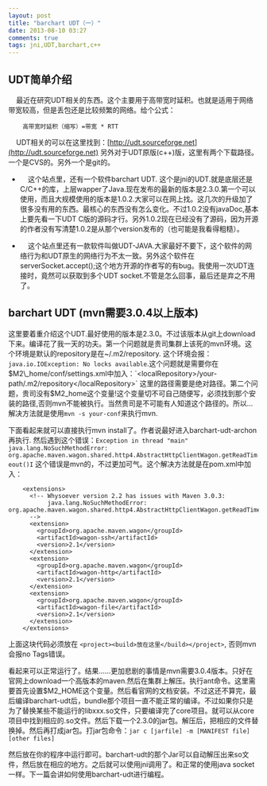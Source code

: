 ```yaml
---
layout: post
title: "barchart UDT（一）"
date: 2013-08-10 03:27
comments: true
tags: jni,UDT,barchart,c++ 
---
```


## UDT简单介绍

 &nbsp;&nbsp;&nbsp;&nbsp;最近在研究UDT相关的东西。这个主要用于高带宽时延积。也就是适用于网络带宽较高，但是丢包还是比较频繁的网络。给个公式：   

        高带宽时延积（缩写）=带宽 * RTT   

 &nbsp;&nbsp;&nbsp;&nbsp;UDT相关的可以在这里找到：[http://udt.sourceforge.net](http://udt.sourceforge.net) 另外对于UDT原版(c++)版，这里有两个下载路径。一个是CVS的。另外一个是git的。   

<!-- more -->

 * &nbsp;&nbsp;&nbsp;&nbsp;这个站点里，还有一个软件barchart UDT. 这个是jni的UDT.就是底层还是C/C++的库，上层wapper了Java.现在发布的最新的版本是2.3.0.第一个可以使用，而且大规模使用的版本是1.0.2.大家可以在网上找。这几次的升级加了很多没有用的东西。最核心的东西没有怎么变化。不过1.0.2没有javaDoc,基本上要先看一下UDT C版的源码才行。另外1.0.2现在已经没有了源码，因为开源的作者没有写清楚1.0.2是从那个version发布的（也可能是我看得粗糙）。   

 * &nbsp;&nbsp;&nbsp;&nbsp;这个站点里还有一款软件叫做UDT-JAVA.大家最好不要下，这个软件的网络行为和UDT原生的网络行为不太一致。另外这个软件在serverSocket.accept();这个地方开源的作者写的有bug。我使用一次UDT连接时，竟然可以获取到多个UDT socket.不管是怎么回事，最后还是弃之不用了。   

## barchart UDT  (mvn需要3.0.4以上版本)

这里要着重介绍这个UDT.最好使用的版本是2.3.0。不过该版本从git上download下来。编译花了我一天的功夫。第一个问题就是贵司集群上该死的mvn环境。这个环境是默认的repository是在~/.m2/repository. 这个环境会报：`java.io.IOException: No locks available`.这个问题就是需要你在$M2\_home/conf/settings.xml中加入：`<localRepository>/your-path/.m2/repository</localRepository>` 这里的路径需要是绝对路径。第二个问题，贵司没有$M2\_home这个变量!这个变量切不可自己随便写，必须找到那个安装的路径,否则mvn不能被执行。当然贵司是不可能有人知道这个路径的。所以...解决方法就是使用`mvn -s your-conf`来执行mvn.   

下面看起来就可以直接执行mvn install了。作者说最好进入barchart-udt-archon再执行. 然后遇到这个错误：`Exception in thread "main" java.lang.NoSuchMethodError: org.apache.maven.wagon.shared.http4.AbstractHttpClientWagon.getReadTimeout()I` 这个错误是mvn的，不过更加可气。这个解决方法就是在pom.xml中加入：

        <extensions>
          <!-- Whysoever version 2.2 has issues with Maven 3.0.3:
               java.lang.NoSuchMethodError: org.apache.maven.wagon.shared.http4.AbstractHttpClientWagon.getReadTimeout()I
          -->
          <extension>
            <groupId>org.apache.maven.wagon</groupId>
            <artifactId>wagon-ssh</artifactId>
            <version>2.1</version>
          </extension>
          <extension>
            <groupId>org.apache.maven.wagon</groupId>
            <artifactId>wagon-http</artifactId>
            <version>2.1</version>
          </extension>
          <extension>
            <groupId>org.apache.maven.wagon</groupId>
            <artifactId>wagon-file</artifactId>
            <version>2.1</version>
          </extension>
        </extensions>   

上面这块代码必须放在 `<project><build>放在这里</build></project>`, 否则mvn会报no Tags错误。  

看起来可以正常运行了。结果......更加悲剧的事情是mvn需要3.0.4版本。只好在官网上download一个高版本的maven.然后在集群上解压。执行ant命令。这里需要首先设置$M2\_HOME这个变量。然后看官网的文档安装。不过这还不算完，最后编译barchart-udt后，bundle那个项目一直不能正常的编译。不过如果你只是为了替换某些不能运行的libxxx.so文件，只要编译完了core项目。就可以从core项目中找到相应的.so文件。然后下载一个2.3.0的jar包。解压后，把相应的文件替换掉。然后再打成jar包。打jar包命令：`jar c [jarfile] -m [MANIFEST file]  [other files]`    

然后放在你的程序中运行即可。barchart-udt的那个Jar可以自动解压出来so文件，然后放在相应的地方。之后就可以使用jni调用了。和正常的使用java socket一样。下一篇会讲如何使用barchart-udt进行编程。
